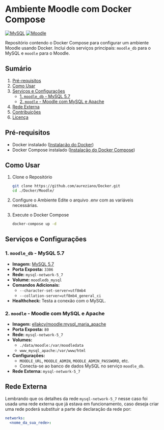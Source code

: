 # Ambiente Moodle com Docker Compose

[![MySQL](https://img.shields.io/badge/MySQL-5.7-blue)](https://hub.docker.com/_/mysql)
[![Moodle](https://img.shields.io/badge/Moodle-ellakcy/mysql_maria_apache-green)](https://hub.docker.com/r/ellakcy/moodle)

Repositório contendo o Docker Compose para configurar um ambiente Moodle usando Docker. Inclui dois serviços principais: `moodle_db` para o MySQL e `moodle` para o Moodle.

## Sumário

1. [Pré-requisitos](#pré-requisitos)
2. [Como Usar](#como-usar)
3. [Serviços e Configurações](#serviços-e-configurações)
   - [1. `moodle_db` - MySQL 5.7](#1-moodle_db---mysql-57)
   - [2. `moodle` - Moodle com MySQL e Apache](#2-moodle---moodle-com-mysql-e-apache)
4. [Rede Externa](#rede-externa)
5. [Contribuições](#contribuições)
6. [Licença](#licença)

## Pré-requisitos
- Docker instalado ([Instalação do Docker](https://docs.docker.com/get-docker/))
- Docker Compose instalado ([Instalação do Docker Compose](https://docs.docker.com/compose/install/))

## Como Usar

1. Clone o Repositório
    ```bash
    git clone https://github.com/aureziano/Docker.git
    cd ./Docker/Moodle/
    ```

2. Configure o Ambiente
    Edite o arquivo .env com as variáveis necessárias.

3. Execute o Docker Compose
    ```bash
    docker-compose up -d
    ```

## Serviços e Configurações

### 1. `moodle_db` - MySQL 5.7
- **Imagem:** [MySQL 5.7](https://hub.docker.com/_/mysql)
- **Porta Exposta:** `3306`
- **Rede:** `mysql-network-5_7`
- **Volume:** `moodledb_mysql`
- **Comandos Adicionais:**
  - `--character-set-server=utf8mb4`
  - `--collation-server=utf8mb4_general_ci`
- **Healthcheck:** Testa a conexão com o MySQL.

### 2. `moodle` - Moodle com MySQL e Apache
- **Imagem:** [ellakcy/moodle:mysql_maria_apache](https://hub.docker.com/r/ellakcy/moodle)
- **Porta Exposta:** `80`
- **Rede:** `mysql-network-5_7`
- **Volumes:**
  - `./data/moodle:/var/moodledata`
  - `www_mysql_apache:/var/www/html`
- **Configurações:**
  - `MOODLE_URL`, `MOODLE_ADMIN`, `MOODLE_ADMIN_PASSWORD`, etc.
  - Conecta-se ao banco de dados MySQL no serviço `moodle_db`.
- **Rede Externa:** `mysql-network-5_7`

## Rede Externa

Lembrando que os detalhes da rede `mysql-network-5_7` nesse caso foi usada uma rede externa que já estava em funcionamento, caso deseja criar uma rede poderá substituir a parte de declaração da rede por:

```yaml
networks:
  <nome_da_sua_rede>:
```
